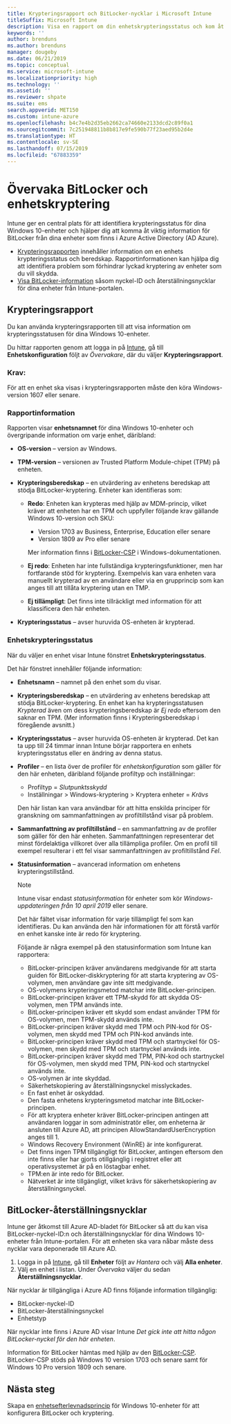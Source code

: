 ```yaml
---
title: Krypteringsrapport och BitLocker-nycklar i Microsoft Intune
titleSuffix: Microsoft Intune
description: Visa en rapport om din enhetskrypteringsstatus och kom åt BitLocker-återställningsnycklar från Microsoft Intune-portalen.
keywords: ''
author: brenduns
ms.author: brenduns
manager: dougeby
ms.date: 06/21/2019
ms.topic: conceptual
ms.service: microsoft-intune
ms.localizationpriority: high
ms.technology: ''
ms.assetid: ''
ms.reviewer: shpate
ms.suite: ems
search.appverid: MET150
ms.custom: intune-azure
ms.openlocfilehash: b4c7e4b2d35eb2662ca74660e2133dcd2c89f0a1
ms.sourcegitcommit: 7c251948811b8b817e9fe590b77f23aed95b2d4e
ms.translationtype: HT
ms.contentlocale: sv-SE
ms.lasthandoff: 07/15/2019
ms.locfileid: "67883359"
---
```

# <a name="monitor-bitlocker-and-device-encryption"></a>Övervaka BitLocker och enhetskryptering  
Intune ger en central plats för att identifiera krypteringsstatus för dina Windows 10-enheter och hjälper dig att komma åt viktig information för BitLocker från dina enheter som finns i Azure Active Directory (AD Azure).  

- [Krypteringsrapporten](#encryption-report) innehåller information om en enhets krypteringsstatus och beredskap. Rapportinformationen kan hjälpa dig att identifiera problem som förhindrar lyckad kryptering av enheter som du vill skydda.  
- [Visa BitLocker-information](#bitlocker-recovery-keys) såsom nyckel-ID och återställningsnycklar för dina enheter från Intune-portalen.  

## <a name="encryption-report"></a>Krypteringsrapport
Du kan använda krypteringsrapporten till att visa information om krypteringsstatusen för dina Windows 10-enheter.  

Du hittar rapporten genom att logga in på [Intune](https://aka.ms/intuneportal), gå till **Enhetskonfiguration** följt av *Övervakare*, där du väljer **Krypteringsrapport**.  

### <a name="prerequisites"></a>Krav:
För att en enhet ska visas i krypteringsrapporten måste den köra Windows-version 1607 eller senare.  

### <a name="report-details"></a>Rapportinformation
Rapporten visar **enhetsnamnet** för dina Windows 10-enheter och övergripande information om varje enhet, däribland:  
- **OS-version** – version av Windows.  
- **TPM-version** – versionen av Trusted Platform Module-chipet (TPM) på enheten.  
- **Krypteringsberedskap** – en utvärdering av enhetens beredskap att stödja BitLocker-kryptering. Enheter kan identifieras som:
  - **Redo**: Enheten kan krypteras med hjälp av MDM-princip, vilket kräver att enheten har en TPM och uppfyller följande krav gällande Windows 10-version och SKU:
    - Version 1703 av Business, Enterprise, Education eller senare
    - Version 1809 av Pro eller senare  
  
    Mer information finns i [BitLocker-CSP](https://docs.microsoft.com/windows/client-management/mdm/bitlocker-csp) i Windows-dokumentationen.  

  - **Ej redo**: Enheten har inte fullständiga krypteringsfunktioner, men har fortfarande stöd för kryptering. Exempelvis kan vara enheten vara manuellt krypterad av en användare eller via en grupprincip som kan anges till att tillåta kryptering utan en TMP.
  - **Ej tillämpligt**: Det finns inte tillräckligt med information för att klassificera den här enheten.  

- **Krypteringsstatus** – avser huruvida OS-enheten är krypterad. 


### <a name="device-encryption-status"></a>Enhetskrypteringsstatus
När du väljer en enhet visar Intune fönstret **Enhetskrypteringsstatus**.

Det här fönstret innehåller följande information:  
- **Enhetsnamn** – namnet på den enhet som du visar.  
- **Krypteringsberedskap** – en utvärdering av enhetens beredskap att stödja BitLocker-kryptering. En enhet kan ha krypteringsstatusen *Krypterad* även om dess krypteringsberedskap är *Ej redo* eftersom den saknar en TPM. (Mer information finns i Krypteringsberedskap i föregående avsnitt.)
- **Krypteringsstatus** – avser huruvida OS-enheten är krypterad. Det kan ta upp till 24 timmar innan Intune börjar rapportera en enhets krypteringsstatus eller en ändring av denna status.  
- **Profiler** – en lista över de profiler för *enhetskonfiguration* som gäller för den här enheten, däribland följande profiltyp och inställningar:  
  - Profiltyp = *Slutpunktsskydd*  
  - Inställningar > Windows-kryptering > Kryptera enheter = *Krävs*  

  Den här listan kan vara användbar för att hitta enskilda principer för granskning om sammanfattningen av profiltillstånd visar på problem.  

- **Sammanfattning av profiltillstånd** – en sammanfattning av de profiler som gäller för den här enheten. Sammanfattningen representerar det minst fördelaktiga villkoret över alla tillämpliga profiler. Om en profil till exempel resulterar i ett fel visar sammanfattningen av profiltillstånd *Fel*.  
- **Statusinformation** – avancerad information om enhetens krypteringstillstånd. 
  > [!NOTE]  
  > Intune visar endast *statusinformation* för enheter som kör *Windows-uppdateringen från 10 april 2019* eller senare.
  
  Det här fältet visar information för varje tillämpligt fel som kan identifieras. Du kan använda den här informationen för att förstå varför en enhet kanske inte är redo för kryptering.  

  Följande är några exempel på den statusinformation som Intune kan rapportera:  

  - BitLocker-principen kräver användarens medgivande för att starta guiden för BitLocker-diskkryptering för att starta kryptering av OS-volymen, men användare gav inte sitt medgivande.  
  - OS-volymens krypteringsmetod matchar inte BitLocker-principen.  
  - BitLocker-principen kräver ett TPM-skydd för att skydda OS-volymen, men TPM används inte.  
  - BitLocker-principen kräver ett skydd som endast använder TPM för OS-volymen, men TPM-skydd används inte.  
  - BitLocker-principen kräver skydd med TPM och PIN-kod för OS-volymen, men skydd med TPM och PIN-kod används inte.  
  - BitLocker-principen kräver skydd med TPM och startnyckel för OS-volymen, men skydd med TPM och startnyckel används inte.  
  - BitLocker-principen kräver skydd med TPM, PIN-kod och startnyckel för OS-volymen, men skydd med TPM, PIN-kod och startnyckel används inte.  
  - OS-volymen är inte skyddad.  
  - Säkerhetskopiering av återställningsnyckel misslyckades.  
  - En fast enhet är oskyddad.  
  - Den fasta enhetens krypteringsmetod matchar inte BitLocker-principen.  
  - För att kryptera enheter kräver BitLocker-principen antingen att användaren loggar in som administratör eller, om enheterna är ansluten till Azure AD, att principen AllowStandardUserEncryption anges till 1.  
  - Windows Recovery Environment (WinRE) är inte konfigurerat.  
  - Det finns ingen TPM tillgängligt för BitLocker, antingen eftersom den inte finns eller har gjorts otillgänglig i registret eller att operativsystemet är på en löstagbar enhet.  
  - TPM:en är inte redo för BitLocker.  
  - Nätverket är inte tillgängligt, vilket krävs för säkerhetskopiering av återställningsnyckel.  

## <a name="bitlocker-recovery-keys"></a>BitLocker-återställningsnycklar
Intune ger åtkomst till Azure AD-bladet för BitLocker så att du kan visa BitLocker-nyckel-ID:n och återställningsnycklar för dina Windows 10-enheter från Intune-portalen.  För att enheten ska vara nåbar måste dess nycklar vara deponerade till Azure AD. 
1. Logga in på [Intune](https://go.microsoft.com/fwlink/?linkid=2090973), gå till **Enheter** följt av *Hantera* och välj **Alla enheter**.
2. Välj en enhet i listan. Under *Övervaka* väljer du sedan **Återställningsnycklar**.  
  
När nycklar är tillgängliga i Azure AD finns följande information tillgänglig:
- BitLocker-nyckel-ID
- BitLocker-återställningsnyckel
- Enhetstyp  

När nycklar inte finns i Azure AD visar Intune *Det gick inte att hitta någon BitLocker-nyckel för den här enheten*.  

Information för BitLocker hämtas med hjälp av den [BitLocker-CSP](https://docs.microsoft.com/windows/client-management/mdm/bitlocker-csp). BitLocker-CSP stöds på Windows 10 version 1703 och senare samt för Windows 10 Pro version 1809 och senare. 

## <a name="next-steps"></a>Nästa steg
Skapa en [enhetsefterlevnadsprincip](compliance-policy-create-windows.md) för Windows 10-enheter för att konfigurera BitLocker och kryptering.
